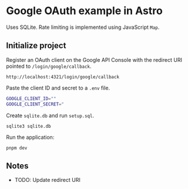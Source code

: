 # Google OAuth example in Astro

Uses SQLite. Rate limiting is implemented using JavaScript `Map`.

## Initialize project

Register an OAuth client on the Google API Console with the redirect URI pointed to `/login/google/callback`.

```
http://localhost:4321/login/google/callback
```

Paste the client ID and secret to a `.env` file.

```bash
GOOGLE_CLIENT_ID=""
GOOGLE_CLIENT_SECRET="
```

Create `sqlite.db` and run `setup.sql`.

```
sqlite3 sqlite.db
```

Run the application:

```
pnpm dev
```

## Notes

- TODO: Update redirect URI
